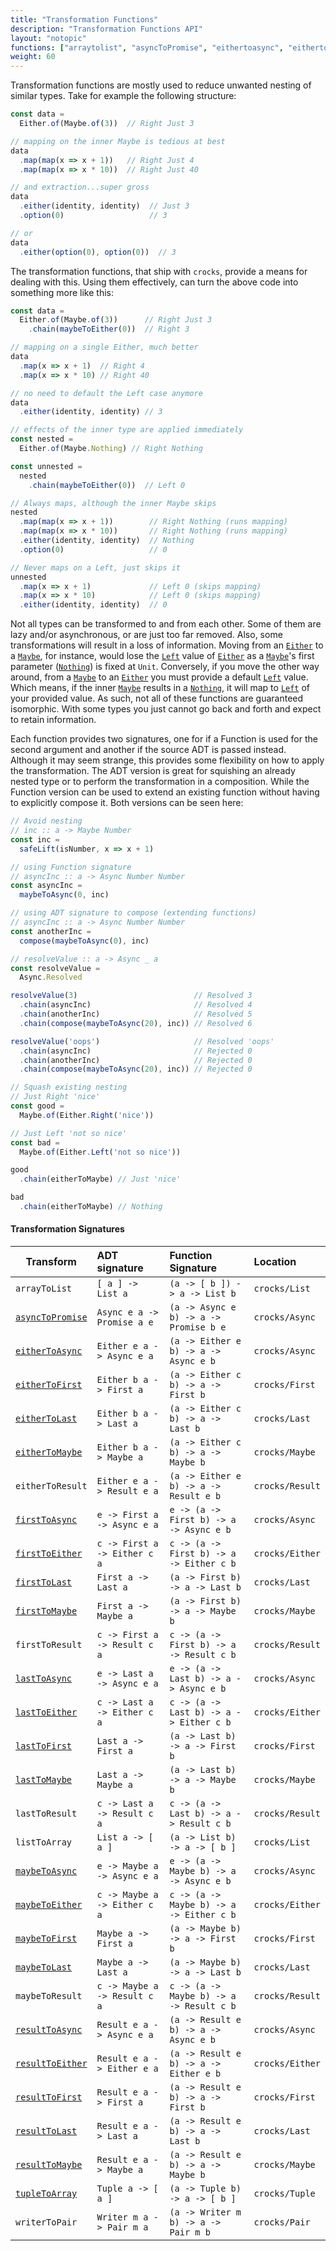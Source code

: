 ```yaml
---
title: "Transformation Functions"
description: "Transformation Functions API"
layout: "notopic"
functions: ["arraytolist", "asyncToPromise", "eithertoasync", "eithertofirst", "eithertolast", "eithertomaybe", "eithertoresult", "firsttoasync", "firsttoeither", "firsttolast", "firsttomaybe", "firsttoresult", "lasttoasync", "lasttoeither", "lasttofirst", "lasttomaybe", "lasttoresult", "listtoarray", "maybetoasync", "maybetoeither", "maybetofirst","maybetolast", "maybetoresult", "resulttoasync", "resulttoeither", "resulttofirst", "resulttolast", "resulttomaybe", "tupletoarray", "writertopair"]
weight: 60
---
```


Transformation functions are mostly used to reduce unwanted nesting of similar
types. Take for example the following structure:

```javascript
const data =
  Either.of(Maybe.of(3))  // Right Just 3

// mapping on the inner Maybe is tedious at best
data
  .map(map(x => x + 1))   // Right Just 4
  .map(map(x => x * 10))  // Right Just 40

// and extraction...super gross
data
  .either(identity, identity)  // Just 3
  .option(0)                   // 3

// or
data
  .either(option(0), option(0))  // 3
```

The transformation functions, that ship with `crocks`, provide a means for
dealing with this. Using them effectively, can turn the above code into
something more like this:

```javascript
const data =
  Either.of(Maybe.of(3))      // Right Just 3
    .chain(maybeToEither(0))  // Right 3

// mapping on a single Either, much better
data
  .map(x => x + 1)  // Right 4
  .map(x => x * 10) // Right 40

// no need to default the Left case anymore
data
  .either(identity, identity) // 3

// effects of the inner type are applied immediately
const nested =
  Either.of(Maybe.Nothing) // Right Nothing

const unnested =
  nested
    .chain(maybeToEither(0))  // Left 0

// Always maps, although the inner Maybe skips
nested
  .map(map(x => x + 1))        // Right Nothing (runs mapping)
  .map(map(x => x * 10))       // Right Nothing (runs mapping)
  .either(identity, identity)  // Nothing
  .option(0)                   // 0

// Never maps on a Left, just skips it
unnested
  .map(x => x + 1)             // Left 0 (skips mapping)
  .map(x => x * 10)            // Left 0 (skips mapping)
  .either(identity, identity)  // 0
```

Not all types can be transformed to and from each other. Some of them are lazy
and/or asynchronous, or are just too far removed. Also, some transformations
will result in a loss of information. Moving from an [`Either`][either] to
a [`Maybe`][maybe], for instance, would lose the [`Left`][left] value
of [`Either`][either] as a [`Maybe`][maybe]'s first parameter
([`Nothing`][nothing]) is fixed at `Unit`. Conversely, if you move the other way
around, from a [`Maybe`][maybe] to an [`Either`][either] you must provide a
default [`Left`][left] value. Which means, if the inner [`Maybe`][maybe] results
in a [`Nothing`][nothing], it will map to [`Left`][left] of your provided value.
As such, not all of these functions are guaranteed isomorphic. With some types
you just cannot go back and forth and expect to retain information.

Each function provides two signatures, one for if a Function is used for the
second argument and another if the source ADT is passed instead. Although it may
seem strange, this provides some flexibility on how to apply the transformation.
The ADT version is great for squishing an already nested type or to perform the
transformation in a composition. While the Function version can be used to
extend an existing function without having to explicitly compose it. Both
versions can be seen here:

```javascript
// Avoid nesting
// inc :: a -> Maybe Number
const inc =
  safeLift(isNumber, x => x + 1)

// using Function signature
// asyncInc :: a -> Async Number Number
const asyncInc =
  maybeToAsync(0, inc)

// using ADT signature to compose (extending functions)
// asyncInc :: a -> Async Number Number
const anotherInc =
  compose(maybeToAsync(0), inc)

// resolveValue :: a -> Async _ a
const resolveValue =
  Async.Resolved

resolveValue(3)                          // Resolved 3
  .chain(asyncInc)                       // Resolved 4
  .chain(anotherInc)                     // Resolved 5
  .chain(compose(maybeToAsync(20), inc)) // Resolved 6

resolveValue('oops')                     // Resolved 'oops'
  .chain(asyncInc)                       // Rejected 0
  .chain(anotherInc)                     // Rejected 0
  .chain(compose(maybeToAsync(20), inc)) // Rejected 0

// Squash existing nesting
// Just Right 'nice'
const good =
  Maybe.of(Either.Right('nice'))

// Just Left 'not so nice'
const bad =
  Maybe.of(Either.Left('not so nice'))

good
  .chain(eitherToMaybe) // Just 'nice'

bad
  .chain(eitherToMaybe) // Nothing
```

#### Transformation Signatures
| Transform | ADT signature | Function Signature | Location |
|---|:---|:---|:---|
| `arrayToList` | `[ a ] -> List a` | `(a -> [ b ]) -> a -> List b` | `crocks/List` |
| [`asyncToPromise`][async-promise] | `Async e a -> Promise a e` | `(a -> Async e b) -> a -> Promise b e`  | `crocks/Async` |
| [`eitherToAsync`][either-async] | `Either e a -> Async e a` | `(a -> Either e b) -> a -> Async e b` | `crocks/Async` |
| [`eitherToFirst`][either-first] | `Either b a -> First a` | `(a -> Either c b) -> a -> First b` | `crocks/First` |
| [`eitherToLast`][either-last] | `Either b a -> Last a` | `(a -> Either c b) -> a -> Last b` | `crocks/Last` |
| [`eitherToMaybe`][either-maybe] | `Either b a -> Maybe a` | `(a -> Either c b) -> a -> Maybe b` | `crocks/Maybe` |
| `eitherToResult` | `Either e a -> Result e a` | `(a -> Either e b) -> a -> Result e b` | `crocks/Result` |
| [`firstToAsync`][first-async] | `e -> First a -> Async e a` | `e -> (a -> First b) -> a -> Async e b` | `crocks/Async` |
| [`firstToEither`][first-either] | `c -> First a -> Either c a` | `c -> (a -> First b) -> a -> Either c b` | `crocks/Either` |
| [`firstToLast`][first-last] | `First a -> Last a` | `(a -> First b) -> a -> Last b` | `crocks/Last` |
| [`firstToMaybe`][first-maybe] | `First a -> Maybe a` | `(a -> First b) -> a -> Maybe b` | `crocks/Maybe` |
| `firstToResult` | `c -> First a -> Result c a` | `c -> (a -> First b) -> a -> Result c b` | `crocks/Result` |
| [`lastToAsync`][last-async] | `e -> Last a -> Async e a` | `e -> (a -> Last b) -> a -> Async e b` | `crocks/Async` |
| [`lastToEither`][last-either] | `c -> Last a -> Either c a` | `c -> (a -> Last b) -> a -> Either c b` | `crocks/Either` |
| [`lastToFirst`][last-first] | `Last a -> First a` | `(a -> Last b) -> a -> First b` | `crocks/First` |
| [`lastToMaybe`][last-maybe] | `Last a -> Maybe a` | `(a -> Last b) -> a -> Maybe b` | `crocks/Maybe` |
| `lastToResult` | `c -> Last a -> Result c a` | `c -> (a -> Last b) -> a -> Result c b` | `crocks/Result` |
| `listToArray` | `List a -> [ a ]` | `(a -> List b) -> a -> [ b ]` | `crocks/List` |
| [`maybeToAsync`][maybe-async] | `e -> Maybe a -> Async e a` | `e -> (a -> Maybe b) -> a -> Async e b` | `crocks/Async` |
| [`maybeToEither`][maybe-either] | `c -> Maybe a -> Either c a` | `c -> (a -> Maybe b) -> a -> Either c b` | `crocks/Either` |
| [`maybeToFirst`][maybe-first] | `Maybe a -> First a` | `(a -> Maybe b) -> a -> First b` | `crocks/First` |
| [`maybeToLast`][maybe-last] | `Maybe a -> Last a` | `(a -> Maybe b) -> a -> Last b` | `crocks/Last` |
| `maybeToResult` | `c -> Maybe a -> Result c a` | `c -> (a -> Maybe b) -> a -> Result c b` | `crocks/Result` |
| [`resultToAsync`][result-async] | `Result e a -> Async e a` | `(a -> Result e b) -> a -> Async e b` | `crocks/Async` |
| [`resultToEither`][result-either] | `Result e a -> Either e a` | `(a -> Result e b) -> a -> Either e b` | `crocks/Either` |
| [`resultToFirst`][result-first] | `Result e a -> First a` | `(a -> Result e b) -> a -> First b` | `crocks/First` |
| [`resultToLast`][result-last] | `Result e a -> Last a` | `(a -> Result e b) -> a -> Last b` | `crocks/Last` |
| [`resultToMaybe`][result-maybe] | `Result e a -> Maybe a` | `(a -> Result e b) -> a -> Maybe b` | `crocks/Maybe` |
| [`tupleToArray`][tuple-array] | `Tuple a -> [ a ]` | `(a -> Tuple b) -> a -> [ b ]` | `crocks/Tuple` |
| `writerToPair` | `Writer m a -> Pair m a` | `(a -> Writer m b) -> a -> Pair m b` | `crocks/Pair` |

[async-promise]: ../crocks/Async.html#asynctopromise

[either-async]: ../crocks/Async.html#eithertoasync
[first-async]: ../crocks/Async.html#firsttoasync
[last-async]: ../crocks/Async.html#lasttoasync
[maybe-async]: ../crocks/Async.html#maybetoasync
[result-async]: ../crocks/Async.html#resulttoasync

[first-either]: ../crocks/Either.html#firsttoeither
[last-either]: ../crocks/Either.html#lasttoeither
[maybe-either]: ../crocks/Either.html#maybetoeither
[result-either]: ../crocks/Either.html#resulttoeither

[either-maybe]: ../crocks/Maybe.html#eithertomaybe
[first-maybe]: ../crocks/Maybe.html#firsttomaybe
[last-maybe]: ../crocks/Maybe.html#lasttomaybe
[result-maybe]: ../crocks/Maybe.html#resulttomaybe

[either-first]: ../monoids/First.html#eithertofirst
[last-first]: ../monoids/First.html#lasttofirst
[maybe-first]: ../monoids/First.html#maybetofirst
[result-first]: ../monoids/First.html#resulttofirst

[either-last]: ../monoids/Last.html#eithertolast
[first-last]: ../monoids/Last.html#firsttolast
[maybe-last]: ../monoids/Last.html#maybetolast
[result-last]: ../monoids/Last.html#resulttolast

[tuple-array]: ../crocks/Tuple.html#tupletoarray

[maybe]: ../crocks/Maybe.html
[nothing]: ../crocks/Maybe.html#nothing
[either]: ../crocks/Either.html
[left]: ../crocks/Either.html#left
